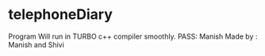 # telephoneDiary

Program Will run in TURBO c++ compiler smoothly.
PASS: Manish
Made by : Manish and Shivi
